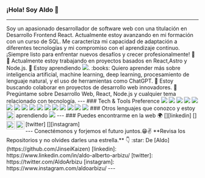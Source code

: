 
### ¡Hola! Soy Aldo 👋

---
<!--
<p align="center">
  <img src="https://path-to-your-image.com/intro-card.png" width="100%" title="Intro Card" alt="Intro Card">
</p>
--!>
Soy un apasionado desarrollador de software web con una titulación en Desarrollo Frontend React. Actualmente estoy avanzando en mi formación con un curso de SQL. Me caracteriza mi capacidad de adaptación a diferentes tecnologías y mi compromiso con el aprendizaje continuo. ¡Siempre listo para enfrentar nuevos desafíos y crecer profesionalmente! 🚀

🔭 Actualmente estoy trabajando en proyectos basados en React,Astro y Node.js.

🌱 Estoy aprendiendo <img src="https://img.shields.io/badge/-SQL-4479A1?style=flat&logo=sql&logoColor=white">.

:books: Quiero aprender más sobre inteligencia artificial, machine learning, deep learning, procesamiento de lenguaje natural, y el uso de herramientas como ChatGPT.

👯 Estoy buscando colaborar en proyectos de desarrollo web innovadores.

💬 Pregúntame sobre Desarrollo Web, React, Node.js y cualquier tema relacionado con tecnología.
<!--
![Profile views](https://gpvc.arturio.dev/your-username) <img src="https://img.shields.io/github/followers/your-username?label=Follow" style="float:left, margin-right:10px" />
--!>
---

### Tech & Tools Preference

<img src="https://img.shields.io/badge/-HTML5-E34F26?style=flat&logo=html5&logoColor=white"> <img src="https://img.shields.io/badge/-CSS3-1572B6?style=flat&logo=css3&logoColor=white">
<img src="https://img.shields.io/badge/-Bootstrap-563D7C?style=flat&logo=bootstrap&logoColor=white">
<img src="https://img.shields.io/badge/-JavaScript-F7DF1E?style=flat&logo=javascript&logoColor=black">
<img src="https://img.shields.io/badge/-Sass-CC6699?style=flat&logo=sass&logoColor=white">
<img src="https://img.shields.io/badge/-React-61DAFB?style=flat&logo=react&logoColor=black">
<img src="https://img.shields.io/badge/-MongoDB-47A248?style=flat&logo=mongodb&logoColor=white">
<img src="https://img.shields.io/badge/-Node.js-339933?style=flat&logo=node.js&logoColor=white">
<img src="https://img.shields.io/badge/-Express.js-000000?style=flat&logo=express&logoColor=white">
<img src="https://img.shields.io/badge/-Firebase-FFCA28?style=flat&logo=firebase&logoColor=white">
<img src="https://img.shields.io/badge/-Vercel-000000?style=flat&logo=vercel&logoColor=white">
<img src="https://img.shields.io/badge/-Astro-FF5A03?style=flat&logo=astro&logoColor=white">
<img src="https://img.shields.io/badge/-Git-F05032?style=flat&logo=git&logoColor=white">
<img src="https://img.shields.io/badge/-Github-181717?style=flat&logo=github&logoColor=white">
<img src="https://img.shields.io/badge/-VS%20Code-007ACC?style=flat&logo=visual%20studio%20code&logoColor=white">
<img src="https://img.shields.io/badge/-Blender-F5792A?style=flat&logo=blender&logoColor=white">


### Otros lenguajes que conozco y estoy aprendiendo

<img src="https://img.shields.io/badge/-Python-3776AB?style=flat&logo=python&logoColor=white">

---
<!--
![GitHub stats](https://github-readme-stats.vercel.app/api?username=your-username&show_icons=true&hide_border=true)

---
--!>
### Puedes encontrarme en la web 🌍

[<img align="left" alt="Aldo | LinkedIn" width="22px" src="https://cdn.jsdelivr.net/npm/simple-icons@v3/icons/linkedin.svg" />][linkedin]
[<img align="left" alt="Aldo | Twitter" width="22px" src="https://cdn.jsdelivr.net/npm/simple-icons@v3/icons/twitter.svg" />][twitter]
[<img align="left" alt="Aldo | Instagram" width="22px" src="https://cdn.jsdelivr.net/npm/simple-icons@v3/icons/instagram.svg" />][instagram]

<br/>

---
<!--
### Puedes ver mis blogs :loudspeaker:

[![Aldo's Blog Cards](https://github-cards-external-blogs.your-username.vercel.app/getMediumBlogs?username=your-username&type=vertical)](https://medium.com/@your-username)

---
--!>
Conectémonos y forjemos el futuro juntos.😁✌

**Revisa los Repositorios y no olvides darles una estrella.** 👇

:star: De [Aldo](https://github.com/JinseiKaizen)

[linkedin]: https://www.linkedin.com/in/aldo-alberto-arbizu/
[twitter]: https://twitter.com/AldoArbizu
[instagram]: https://www.instagram.com/aldoarbizu/

---

